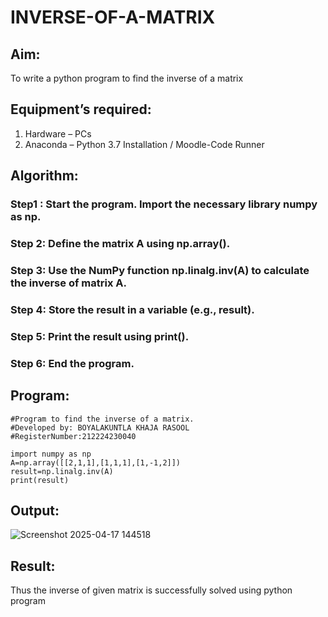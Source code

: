 # INVERSE-OF-A-MATRIX
## Aim:
To write a python program to find the inverse of a matrix
## Equipment’s required:
1. 	Hardware – PCs
2. 	Anaconda – Python 3.7 Installation / Moodle-Code Runner
## Algorithm:
### Step1 : Start the program. Import the necessary library numpy as np.
### Step 2: Define the matrix A using np.array().
### Step 3: Use the NumPy function np.linalg.inv(A) to calculate the inverse of matrix A.
### Step 4: Store the result in a variable (e.g., result).
### Step 5: Print the result using print().
### Step 6: End the program.
## Program:
```
#Program to find the inverse of a matrix.
#Developed by: BOYALAKUNTLA KHAJA RASOOL
#RegisterNumber:212224230040

import numpy as np
A=np.array([[2,1,1],[1,1,1],[1,-1,2]])
result=np.linalg.inv(A)
print(result)
```
## Output:
![Screenshot 2025-04-17 144518](https://github.com/user-attachments/assets/c1619946-bffd-4a16-b984-9dc0124a5df3)

## Result:
Thus the inverse of given matrix is successfully solved using python program

